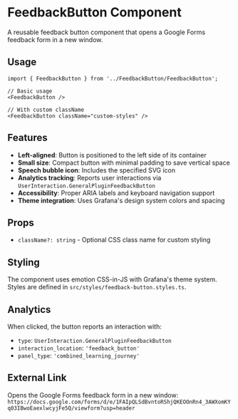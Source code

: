 # FeedbackButton Component

A reusable feedback button component that opens a Google Forms feedback form in a new window.

## Usage

```tsx
import { FeedbackButton } from '../FeedbackButton/FeedbackButton';

// Basic usage
<FeedbackButton />

// With custom className
<FeedbackButton className="custom-styles" />
```

## Features

- **Left-aligned**: Button is positioned to the left side of its container
- **Small size**: Compact button with minimal padding to save vertical space
- **Speech bubble icon**: Includes the specified SVG icon
- **Analytics tracking**: Reports user interactions via `UserInteraction.GeneralPluginFeedbackButton`
- **Accessibility**: Proper ARIA labels and keyboard navigation support
- **Theme integration**: Uses Grafana's design system colors and spacing

## Props

- `className?: string` - Optional CSS class name for custom styling

## Styling

The component uses emotion CSS-in-JS with Grafana's theme system. Styles are defined in `src/styles/feedback-button.styles.ts`.

## Analytics

When clicked, the button reports an interaction with:
- `type`: `UserInteraction.GeneralPluginFeedbackButton`
- `interaction_location`: `'feedback_button'`
- `panel_type`: `'combined_learning_journey'`

## External Link

Opens the Google Forms feedback form in a new window:
`https://docs.google.com/forms/d/e/1FAIpQLSdBvntoRShjQKEOOnRn4_3AWXomKYq03IBwoEaexlwcyjFe5Q/viewform?usp=header` 
